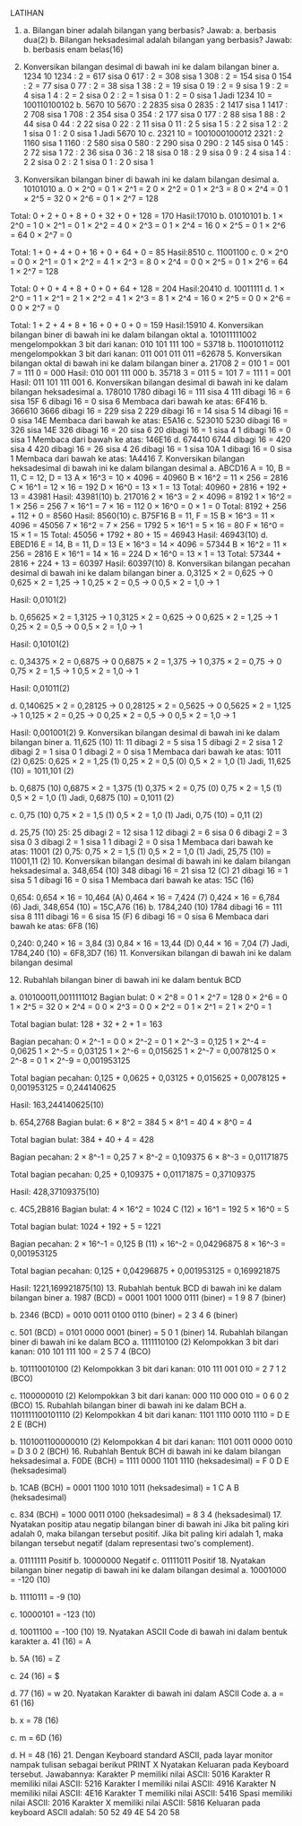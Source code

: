 LATIHAN

1.	a. Bilangan biner adalah bilangan yang berbasis?
Jawab: a. berbasis dua(2)
b. Bilangan heksadesimal adalah bilangan yang berbasis?
Jawab: b. berbasis enam belas(16)
2.	Konversikan bilangan desimal di bawah ini ke dalam bilangan biner
a.	1234 10
1234 : 2 =	617 sisa 0
617 : 2 =	308 sisa 1
308 : 2 =	154 sisa 0
154 : 2 =	77 sisa 0
77 : 2 =	38 sisa 1
38 : 2 =	19 sisa 0
19 : 2 = 	9 sisa 1
9 : 2 =	4 sisa 1
4 : 2 =	2 sisa 0
2 : 2 =	1 sisa 0
1 : 2 =	0 sisa 1
         	Jadi 1234 10 = 100110100102
b.	5670 10
5670 : 2	2835 sisa 0
2835 : 2	1417 sisa 1
1417 : 2	708 sisa 1
708 : 2	354 sisa 0
354 : 2	177 sisa 0
177 : 2	88 sisa 1
88 : 2	44 sisa 0
44 : 2	22 sisa 0
22 : 2	11 sisa 0
11 : 2	5 sisa 1
5 : 2	2 sisa 1
2 : 2	1 sisa 0
1 : 2	0 sisa 1
Jadi 5670 10
c.	2321 10 = 1001000100012 
2321 : 2	1160 sisa 1
1160 : 2 	580 sisa 0
580 : 2	290 sisa 0
290 : 2	145 sisa 0
145 : 2	72 sisa 1
72 : 2	36 sisa 0
36 : 2	18 sisa 0
18 : 2	9 sisa 0
9 : 2	4 sisa 1
4 : 2	2 sisa 0
2 : 2	1 sisa 0
1 : 2	0 sisa 1



















3.	Konversikan bilangan biner di bawah ini ke dalam bilangan desimal
a.	10101010
a. 0 × 2^0 = 0
1 × 2^1 = 2
0 × 2^2 = 0
1 × 2^3 = 8
0 × 2^4 = 0
1 × 2^5 = 32
0 × 2^6 = 0
1 × 2^7 = 128

Total: 0 + 2 + 0 + 8 + 0 + 32 + 0 + 128 = 170
Hasil:17010
b.	01010101
b. 1 × 2^0 = 1
0 × 2^1 = 0
1 × 2^2 = 4
0 × 2^3 = 0
1 × 2^4 = 16
0 × 2^5 = 0
1 × 2^6 = 64
0 × 2^7 = 0

Total: 1 + 0 + 4 + 0 + 16 + 0 + 64 + 0 = 85
Hasil:8510
c.	11001100
c. 0 × 2^0 = 0
0 × 2^1 = 0
1 × 2^2 = 4
1 × 2^3 = 8
0 × 2^4 = 0
0 × 2^5 = 0
1 × 2^6 = 64
1 × 2^7 = 128

Total: 0 + 0 + 4 + 8 + 0 + 0 + 64 + 128 = 204
Hasil:20410
d.	10011111
d. 1 × 2^0 = 1
1 × 2^1 = 2
1 × 2^2 = 4
1 × 2^3 = 8
1 × 2^4 = 16
0 × 2^5 = 0
0 × 2^6 = 0
0 × 2^7 = 0

Total: 1 + 2 + 4 + 8 + 16 + 0 + 0 + 0 = 159
Hasil:15910
4.	Konversikan bilangan biner di bawah ini ke dalam bilangan oktal
a.	101011111002
mengelompokkan 3 bit dari kanan: 010 101 111 100
= 53718
b.	110010110112
mengelompokkan 3 bit dari kanan: 011 001 011 011
=62678
5.	Konversikan bilangan oktal di bawah ini ke dalam bilangan biner
a.	21708
2 = 010
1 = 001
7 = 111
0 = 000
Hasil: 010 001 111 000
b.	35718
3 = 011
5 = 101
7 = 111
1 = 001
Hasil: 011 101 111 001
6.	Konversikan bilangan desimal di bawah ini ke dalam bilangan heksadesimal
a.	178010
1780 dibagi 16 = 111 sisa 4
111 dibagi 16 = 6 sisa 15F
6 dibagi 16 = 0 sisa 6
Membaca dari bawah ke atas: 6F416
b.	366610
3666 dibagi 16 = 229 sisa 2
229 dibagi 16 = 14 sisa 5
14 dibagi 16 = 0 sisa 14E
Membaca dari bawah ke atas: E5A16
c.	523010
5230 dibagi 16 = 326 sisa 14E
326 dibagi 16 = 20 sisa 6
20 dibagi 16 = 1 sisa 4
1 dibagi 16 = 0 sisa 1
Membaca dari bawah ke atas: 146E16
d.	674410
6744 dibagi 16 = 420 sisa 4
420 dibagi 16 = 26 sisa 4
26 dibagi 16 = 1 sisa 10A
1 dibagi 16 = 0 sisa 1
Membaca dari bawah ke atas: 1A4416
7.	Konversikan bilangan heksadesimal di bawah ini ke dalam bilangan desimal
a.	ABCD16
 A = 10, B = 11, C = 12, D = 13
A × 16^3 = 10 × 4096 = 40960
B × 16^2 = 11 × 256 = 2816
C × 16^1 = 12 × 16 = 192
D × 16^0 = 13 × 1 = 13
Total: 40960 + 2816 + 192 + 13 = 43981
Hasil: 43981(10)
b.	217016
2 × 16^3 = 2 × 4096 = 8192
1 × 16^2 = 1 × 256 = 256
7 × 16^1 = 7 × 16 = 112
0 × 16^0 = 0 × 1 = 0
Total: 8192 + 256 + 112 + 0 = 8560
Hasil: 8560(10)
c.	B75F16
B = 11, F = 15
B × 16^3 = 11 × 4096 = 45056
7 × 16^2 = 7 × 256 = 1792
5 × 16^1 = 5 × 16 = 80
F × 16^0 = 15 × 1 = 15
Total: 45056 + 1792 + 80 + 15 = 46943
Hasil: 46943(10)
d.	EBED16
E = 14, B = 11, D = 13
E × 16^3 = 14 × 4096 = 57344
B × 16^2 = 11 × 256 = 2816
E × 16^1 = 14 × 16 = 224
D × 16^0 = 13 × 1 = 13
Total: 57344 + 2816 + 224 + 13 = 60397
Hasil: 60397(10)
8.	Konversikan bilangan pecahan desimal di bawah ini ke dalam bilangan biner
a. 0,3125 × 2 = 0,625 → 0
0,625 × 2 = 1,25 → 1
0,25 × 2 = 0,5 → 0
0,5 × 2 = 1,0 → 1

Hasil: 0,0101(2)

b. 0,65625 × 2 = 1,3125 → 1
0,3125 × 2 = 0,625 → 0
0,625 × 2 = 1,25 → 1
0,25 × 2 = 0,5 → 0
0,5 × 2 = 1,0 → 1

Hasil: 0,10101(2)

c. 0,34375 × 2 = 0,6875 → 0
0,6875 × 2 = 1,375 → 1
0,375 × 2 = 0,75 → 0
0,75 × 2 = 1,5 → 1
0,5 × 2 = 1,0 → 1

Hasil: 0,01011(2)

d. 0,140625 × 2 = 0,28125 → 0
0,28125 × 2 = 0,5625 → 0
0,5625 × 2 = 1,125 → 1
0,125 × 2 = 0,25 → 0
0,25 × 2 = 0,5 → 0
0,5 × 2 = 1,0 → 1

Hasil: 0,001001(2)
9.	Konversikan bilangan desimal di bawah ini ke dalam bilangan biner
a. 11,625 (10)
11:
11 dibagi 2 = 5 sisa 1
5 dibagi 2 = 2 sisa 1
2 dibagi 2 = 1 sisa 0
1 dibagi 2 = 0 sisa 1
Membaca dari bawah ke atas: 1011 (2)
0,625:
0,625 × 2 = 1,25 (1)
0,25 × 2 = 0,5 (0)
0,5 × 2 = 1,0 (1)
Jadi, 11,625 (10) = 1011,101 (2)

b. 0,6875 (10)
0,6875 × 2 = 1,375 (1)
0,375 × 2 = 0,75 (0)
0,75 × 2 = 1,5 (1)
0,5 × 2 = 1,0 (1)
Jadi, 0,6875 (10) = 0,1011 (2)

c. 0,75 (10)
0,75 × 2 = 1,5 (1)
0,5 × 2 = 1,0 (1)
Jadi, 0,75 (10) = 0,11 (2)

d. 25,75 (10)
25:
25 dibagi 2 = 12 sisa 1
12 dibagi 2 = 6 sisa 0
6 dibagi 2 = 3 sisa 0
3 dibagi 2 = 1 sisa 1
1 dibagi 2 = 0 sisa 1
Membaca dari bawah ke atas: 11001 (2)
0,75:
0,75 × 2 = 1,5 (1)
0,5 × 2 = 1,0 (1)
Jadi, 25,75 (10) = 11001,11 (2)
10.	Konversikan bilangan desimal di bawah ini ke dalam bilangan heksadesimal
a. 348,654 (10)
348 dibagi 16 = 21 sisa 12 (C)
21 dibagi 16 = 1 sisa 5
1 dibagi 16 = 0 sisa 1
Membaca dari bawah ke atas: 15C (16)

0,654:
0,654 × 16 = 10,464 (A)
0,464 × 16 = 7,424 (7)
0,424 × 16 = 6,784 (6)
Jadi, 348,654 (10) = 15C,A76 (16)
b. 1784,240 (10)
1784 dibagi 16 = 111 sisa 8
111 dibagi 16 = 6 sisa 15 (F)
6 dibagi 16 = 0 sisa 6
Membaca dari bawah ke atas: 6F8 (16)

0,240:
0,240 × 16 = 3,84 (3)
0,84 × 16 = 13,44 (D)
0,44 × 16 = 7,04 (7)
Jadi, 1784,240 (10) = 6F8,3D7 (16)
11.	Konversikan bilangan di bawah ini ke dalam bilangan desimal

12.	Rubahlah bilangan biner di bawah ini ke dalam bentuk BCD

a. 010100011,0011111012
Bagian bulat:
0 × 2^8 = 0
1 × 2^7 = 128
0 × 2^6 = 0
1 × 2^5 = 32
0 × 2^4 = 0
0 × 2^3 = 0
0 × 2^2 = 0
1 × 2^1 = 2
1 × 2^0 = 1

Total bagian bulat: 128 + 32 + 2 + 1 = 163

Bagian pecahan:
0 × 2^-1 = 0
0 × 2^-2 = 0
1 × 2^-3 = 0,125
1 × 2^-4 = 0,0625
1 × 2^-5 = 0,03125
1 × 2^-6 = 0,015625
1 × 2^-7 = 0,0078125
0 × 2^-8 = 0
1 × 2^-9 = 0,001953125

Total bagian pecahan: 0,125 + 0,0625 + 0,03125 + 0,015625 + 0,0078125 + 0,001953125 = 0,244140625

Hasil: 163,244140625(10)

b. 654,2768
Bagian bulat:
6 × 8^2 = 384
5 × 8^1 = 40
4 × 8^0 = 4

Total bagian bulat: 384 + 40 + 4 = 428

Bagian pecahan:
2 × 8^-1 = 0,25
7 × 8^-2 = 0,109375
6 × 8^-3 = 0,01171875

Total bagian pecahan: 0,25 + 0,109375 + 0,01171875 = 0,37109375

Hasil: 428,37109375(10)

c. 4C5,2B816
Bagian bulat:
4 × 16^2 = 1024
C (12) × 16^1 = 192
5 × 16^0 = 5

Total bagian bulat: 1024 + 192 + 5 = 1221

Bagian pecahan:
2 × 16^-1 = 0,125
B (11) × 16^-2 = 0,04296875
8 × 16^-3 = 0,001953125

Total bagian pecahan: 0,125 + 0,04296875 + 0,001953125 = 0,169921875

Hasil: 1221,169921875(10)
13.	Rubahlah bentuk BCD di bawah ini ke dalam bilangan biner
a. 1987 (BCD)
= 0001 1001 1000 0111 (biner)
= 1 9 8 7 (biner)

b. 2346 (BCD)
= 0010 0011 0100 0110 (biner)
= 2 3 4 6 (biner)

c. 501 (BCD)
= 0101 0000 0001 (biner)
= 5 0 1 (biner)
14.	Rubahlah bilangan biner di bawah ini ke dalam BCO
a. 1111110100 (2)
Kelompokkan 3 bit dari kanan: 010 101 111 100
= 2 5 7 4 (BCO)

b. 101110010100 (2)
Kelompokkan 3 bit dari kanan: 010 111 001 010
= 2 7 1 2 (BCO)

c. 1100000010 (2)
Kelompokkan 3 bit dari kanan: 000 110 000 010
= 0 6 0 2 (BCO)
15.	Rubahlah bilangan biner di bawah ini ke dalam BCH
a. 1101111100101110 (2)
Kelompokkan 4 bit dari kanan: 1101 1110 0010 1110
= D E 2 E (BCH)

b. 1101001100000010 (2)
Kelompokkan 4 bit dari kanan: 1101 0011 0000 0010
= D 3 0 2 (BCH)
16.	Rubahlah Bentuk BCH di bawah ini ke dalam bilangan heksadesimal
a. F0DE (BCH)
= 1111 0000 1101 1110 (heksadesimal)
= F 0 D E (heksadesimal)

b. 1CAB (BCH)
= 0001 1100 1010 1011 (heksadesimal)
= 1 C A B (heksadesimal)

c. 834 (BCH)
= 1000 0011 0100 (heksadesimal)
= 8 3 4 (heksadesimal)
17.	Nyatakan positip atau negatip bilangan biner di bawah ini
Jika bit paling kiri adalah 0, maka bilangan tersebut positif.
Jika bit paling kiri adalah 1, maka bilangan tersebut negatif (dalam representasi two's complement).

a.  01111111 Positif
b. 10000000 Negatif
c. 01111011 Positif
18.	Nyatakan bilangan biner negatip di bawah ini ke dalam bilangan desimal
a. 10001000
= -120 (10)

b. 11110111
= -9 (10)

c. 10000101
= -123 (10)

d. 10011100
= -100 (10)
19.	Nyatakan ASCII Code di bawah ini dalam bentuk karakter
a. 41 (16)
= A

b. 5A (16)
= Z

c. 24 (16)
= $

d. 77 (16)
= w
20.	Nyatakan Karakter di bawah ini dalam ASCII Code
a. a
= 61 (16)

b. x
= 78 (16)

c. m
= 6D (16)

d. H
= 48 (16)
21.	Dengan Keyboard standard ASCII, pada layar monitor nampak tulisan sebagai berikut PRINT X Nyatakan Keluaran pada Keyboard tersebut.
Jawabannya:
Karakter P memiliki nilai ASCII: 5016
Karakter R memiliki nilai ASCII: 5216
Karakter I memiliki nilai ASCII: 4916
Karakter N memiliki nilai ASCII: 4E16
Karakter T memiliki nilai ASCII: 5416
Spasi memiliki nilai ASCII: 2016
Karakter X memiliki nilai ASCII: 5816
Keluaran pada keyboard ASCII adalah:
50 52 49 4E 54 20 58
